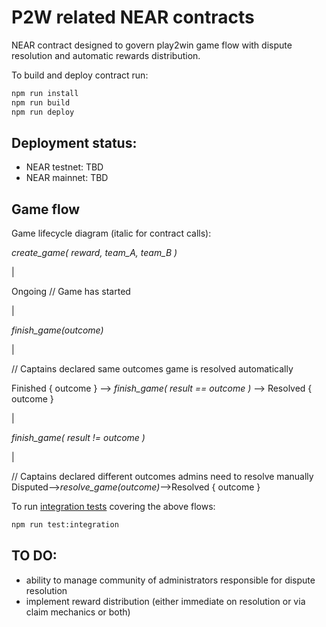 # P2W related NEAR contracts

NEAR contract designed to govern play2win game flow with dispute resolution and automatic rewards distribution.

To build and deploy contract run:

```bash
npm run install
npm run build
npm run deploy
```

## Deployment status:

- NEAR testnet: TBD
- NEAR mainnet: TBD

## Game flow

Game lifecycle diagram (italic for contract calls):

_create_game( reward, team_A, team_B )_

|

Ongoing // Game has started

|

_finish_game(outcome)_

|

// Captains declared same outcomes game is resolved automatically

Finished { outcome } --> _finish_game( result == outcome )_ --> Resolved { outcome }

|

_finish_game( result != outcome )_

|

// Captains declared different outcomes admins need to resolve manually
Disputed-->_resolve_game(outcome)_-->Resolved { outcome }

To run [integration tests](/integration-tests/src/main.ava.ts) covering the above flows:

```bash
npm run test:integration
```

## TO DO:

- ability to manage community of administrators responsible for dispute resolution
- implement reward distribution (either immediate on resolution or via claim mechanics or both)
